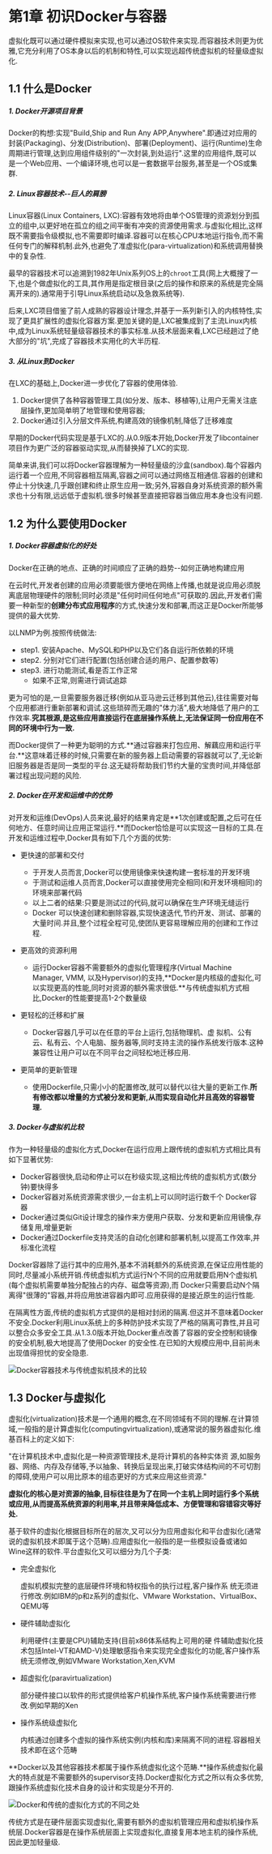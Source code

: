 # 第1章 初识Docker与容器

虚拟化既可以通过硬件模拟来实现,也可以通过OS软件来实现.而容器技术则更为优雅,它充分利用了OS本身以后的机制和特性,可以实现远超传统虚拟机的轻量级虚拟化.

## 1.1 什么是Docker

##### 1. Docker开源项目背景

Docker的构想:实现"Build,Ship and Run Any APP,Anywhere".即通过对应用的封装(Packaging)、分发(Distribution)、部署(Deployment)、运行(Runtime)生命周期进行管理,达到应用组件级别的"一次封装,到处运行".这里的应用组件,既可以是一个Web应用、一个编译环境,也可以是一套数据平台服务,甚至是一个OS或集群.

##### 2. Linux容器技术--巨人的肩膀

Linux容器(Linux Containers, LXC):容器有效地将由单个OS管理的资源划分到孤立的组中,以更好地在孤立的组之间平衡有冲突的资源使用需求.与虚拟化相比,这样既不需要指令级模拟,也不需要即时编译.容器可以在核心CPU本地运行指令,而不需任何专门的解释机制.此外,也避免了准虚拟化(para-virtualization)和系统调用替换中的复杂性.

最早的容器技术可以追溯到1982年Unix系列OS上的`chroot`工具(网上大概搜了一下,也是个做虚拟化的工具,其作用是指定根目录(之后的操作和原来的系统是完全隔离开来的).通常用于引导Linux系统启动以及急救系统等).

后来,LXC项目借鉴了前人成熟的容器设计理念,并基于一系列新引入的内核特性,实现了更具扩展性的虚拟化容器方案.更加关键的是,LXC被集成到了主流Linux内核中,成为Linux系统轻量级容器技术的事实标准.从技术层面来看,LXC已经趟过了绝大部分的"坑",完成了容器技术实用化的大半历程.

##### 3. 从Linux到Docker

在LXC的基础上,Docker进一步优化了容器的使用体验.

1. Docker提供了各种容器管理工具(如分发、版本、移植等),让用户无需关注底层操作,更加简单明了地管理和使用容器;
2. Docker通过引入分层文件系统,构建高效的镜像机制,降低了迁移难度

早期的Docker代码实现是基于LXC的.从0.9版本开始,Docker开发了libcontainer项目作为更广泛的容器驱动实现,从而替换掉了LXC的实现.

简单来讲,我们可以将Docker容器理解为一种轻量级的沙盒(sandbox).每个容器内运行着一个应用,不同容器相互隔离,容器之间可以通过网络互相通信.容器的创建和停止十分快速,几乎跟创建和终止原生应用一致;另外,容器自身对系统资源的额外需求也十分有限,远远低于虚拟机.很多时候甚至直接把容器当做应用本身也没有问题.

## 1.2 为什么要使用Docker

##### 1. Docker容器虚拟化的好处

Docker在正确的地点、正确的时间顺应了正确的趋势--如何正确地构建应用

在云时代,开发者创建的应用必须要能很方便地在网络上传播,也就是说应用必须脱离底层物理硬件的限制;同时必须是"任何时间任何地点"可获取的.因此,开发者们需要一种新型的**创建分布式应用程序**的方式,快速分发和部署,而这正是Docker所能够提供的最大优势.

以LNMP为例.按照传统做法:

- step1. 安装Apache、MySQL和PHP以及它们各自运行所依赖的环境
- step2. 分别对它们进行配置(包括创建合适的用户、配置参数等)
- step3. 进行功能测试,看是否工作正常
	- 如果不正常,则需进行调试追踪

更为可怕的是,一旦需要服务器迁移(例如从亚马逊云迁移到其他云),往往需要对每个应用都进行重新部署和调试.这些琐碎而无趣的"体力活",极大地降低了用户的工作效率.**究其根源,是这些应用直接运行在底层操作系统上,无法保证同一份应用在不同的环境中行为一致.**

而Docker提供了一种更为聪明的方式.**通过容器来打包应用、解藕应用和运行平台.**这意味着迁移的时候,只需要在新的服务器上启动需要的容器就可以了,无论新旧服务器是否是同一类型的平台.这无疑将帮助我们节约大量的宝贵时间,并降低部署过程出现问题的风险.

##### 2. Docker在开发和运维中的优势

对开发和运维(DevOps)人员来说,最好的结果肯定是**1次创建或配置,之后可在任何地方、任意时间让应用正常运行.**而Docker恰恰是可以实现这一目标的工具.在开发和运维过程中,Docker具有如下几个方面的优势:

- 更快速的部署和交付
	
	- 于开发人员而言,Docker可以使用镜像来快速构建一套标准的开发环境
	- 于测试和运维人员而言,Docker可以直接使用完全相同(和开发环境相同)的环境来部署代码
	- 以上二者的结果:只要是测试过的代码,就可以确保在生产环境无缝运行
	- Docker 可以快速创建和删除容器,实现快速迭代,节约开发、测试、部署的大量时间.并且,整个过程全程可见,使团队更容易理解应用的创建和工作过程.

- 更高效的资源利用
	
	- 运行Docker容器不需要额外的虚拟化管理程序(Virtual Machine Manager, VMM, 以及Hypervisor)的支持,**Docker是内核级的虚拟化,可以实现更高的性能,同时对资源的额外需求很低.**与传统虚拟机方式相比,Docker的性能要提高1-2个数量级

- 更轻松的迁移和扩展
	- Docker容器几乎可以在任意的平台上运行,包括物理机、虚
拟机、公有云、私有云、个人电脑、服务器等,同时支持主流的操作系统发行版本.这种兼容性让用户可以在不同平台之间轻松地迁移应用.

- 更简单的更新管理
	- 使用Dockerfile,只需小小的配置修改,就可以替代以往大量的更新工作.**所有修改都以增量的方式被分发和更新,从而实现自动化并且高效的容器管理.**

##### 3. Docker与虚拟机比较

作为一种轻量级的虚拟化方式,Docker在运行应用上跟传统的虚拟机方式相比具有如下显著优势:

- Docker容器很快,启动和停止可以在秒级实现,这相比传统的虚拟机方式(数分钟)要快得多
- Docker容器对系统资源需求很少,一台主机上可以同时运行数千个 Docker容器
- Docker通过类似Git设计理念的操作来方便用户获取、分发和更新应用镜像,存储复用,增量更新
- Docker通过Dockerfile支持灵活的自动化创建和部署机制,以提高工作效率,并标准化流程

Docker容器除了运行其中的应用外,基本不消耗额外的系统资源,在保证应用性能的同时,尽量减小系统开销.传统虚拟机方式运行N个不同的应用就要启用N个虚拟机(每个虚拟机需要单独分配独占的内存、磁盘等资源),而 Docker只需要启动N个隔离得"很薄的"容器,并将应用放进容器内即可.应用获得的是接近原生的运行性能.

在隔离性方面,传统的虚拟机方式提供的是相对封闭的隔离.但这并不意味着Docker不安全.Docker利用Linux系统上的多种防护技术实现了严格的隔离可靠性,并且可以整合众多安全工具.从1.3.0版本开始,Docker重点改善了容器的安全控制和镜像的安全机制,极大地提高了使用Docker 的安全性.在已知的大规模应用中,目前尚未出现值得担忧的安全隐患.

![Docker容器技术与传统虚拟机技术的比较](./img/Docker容器技术与传统虚拟机技术的比较.png)

## 1.3 Docker与虚拟化

虚拟化(virtualization)技术是一个通用的概念,在不同领域有不同的理解.在计算领域,一般指的是计算虚拟化(computingvirtualization),或通常说的服务器虚拟化.维基百科上的定义如下:

"在计算机技术中,虚拟化是一种资源管理技术,是将计算机的各种实体资 源,如服务器、网络、内存及存储等,予以抽象、转换后呈现出来,打破实体结构间的不可切割的障碍,使用户可以用比原本的组态更好的方式来应用这些资源."

**虚拟化的核心是对资源的抽象,目标往往是为了在同一个主机上同时运行多个系统或应用,从而提高系统资源的利用率,并且带来降低成本、方便管理和容错容灾等好处.**

基于软件的虚拟化根据目标所在的层次,又可以分为应用虚拟化和平台虚拟化(通常说的虚拟机技术即属于这个范畴).应用虚拟化一般指的是一些模拟设备或诸如Wine这样的软件.平台虚拟化又可以细分为几个子类:

- 完全虚拟化
	
	虚拟机模拟完整的底层硬件环境和特权指令的执行过程,客户操作系
统无须进行修改.例如IBM的p和z系列的虚拟化、VMware Workstation、VirtualBox、QEMU等

- 硬件辅助虚拟化

	利用硬件(主要是CPU)辅助支持(目前x86体系结构上可用的硬
件辅助虚拟化技术包括Intel-VT和AMD-V)处理敏感指令来实现完全虚拟化的功能,客户操作系统无须修改,例如VMware Workstation,Xen,KVM

- 超虚拟化(paravirtualization)

	部分硬件接口以软件的形式提供给客户机操作系统,客户操作系统需要进行修改.例如早期的Xen

- 操作系统级虚拟化

	内核通过创建多个虚拟的操作系统实例(内核和库)来隔离不同的进程.容器相关技术即在这个范畴
	
**Docker以及其他容器技术都属于操作系统虚拟化这个范畴.**操作系统虚拟化最大的特点就是不需要额外的supervisor支持.Docker虚拟化方式之所以有众多优势,跟操作系统虚拟化技术自身的设计和实现是分不开的.

![Docker和传统的虚拟化方式的不同之处](./img/Docker和传统的虚拟化方式的不同之处.png)

传统方式是在硬件层面实现虚拟化,需要有额外的虚拟机管理应用和虚拟机操作系统层.Docker容器是在操作系统层面上实现虚拟化,直接复用本地主机的操作系统,因此更加轻量级.